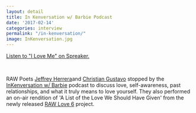 ```yaml
---
layout: detail
title: In Kenversation w/ Barbie Podcast
date: '2017-02-14'
categories: interview
permalink: "/in-kenversation/"
image: InKenversation.jpg
---
```



<a class="spreaker-player" href="https://www.spreaker.com/user/scumbagnetworks/i-love-me" data-resource="episode_id=10825688" data-theme="light" data-autoplay="false" data-playlist="false" data-cover="https://d3wo5wojvuv7l.cloudfront.net/images.spreaker.com/original/10497228343d35c9a559d0019fc2df59.jpg" data-width="100%" data-height="400px">Listen to "I Love Me" on Spreaker.</a><script async src="https://widget.spreaker.com/widgets.js"></script>

<br>

RAW Poets [Jeffrey Herrera](http://www.twitter.com/isthatjeff)and [Christian Gustavo](http://www.twitter.com/chrisnobody) stopped by the [InKenversation w/ Barbie](http://www.twitter.com/InKenversation) podcast to discuss love, self-awareness, past relationships, and what it truly means to love yourself. They also performed an on-air rendition of 'A List of the Love We Should Have Given' from the newly released [RAW Love 6](/) project.
